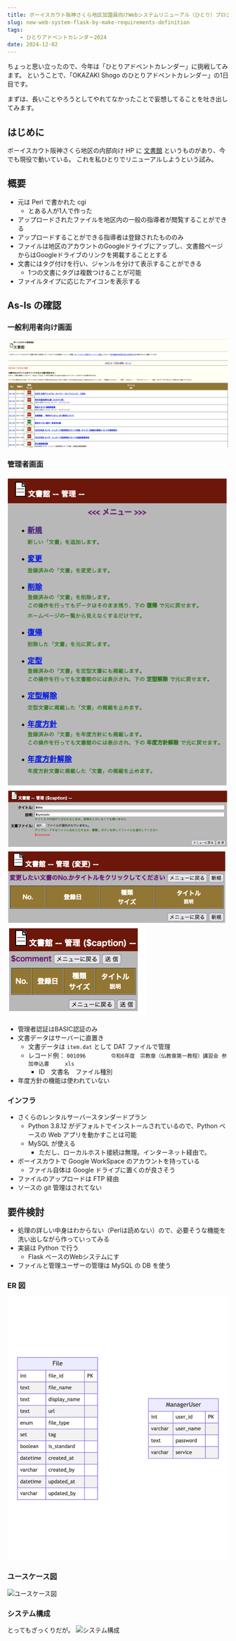 ```yaml
---
title: ボーイスカウト阪神さくら地区加盟員向けWebシステムリニューアル（ひとり）プロジェクト：要件を整理してみる
slug: new-web-system-flask-by-make-requirements-definition
tags: 
    - ひとりアドベントカレンダー2024
date: 2024-12-02
---
```


ちょっと思い立ったので、今年は「ひとりアドベントカレンダー」に挑戦してみます。
ということで、「OKAZAKI Shogo のひとりアドベントカレンダー」の1日目です。

まずは、長いことやろうとしてやれてなかったことで妄想してることを吐き出してみます。

## はじめに
ボーイスカウト阪神さくら地区の内部向け HP に [文書館](https://member.bs-hanshin-sakura.org/Document/main.cgi) というものがあり、今でも現役で動いている。
これを私ひとりでリニューアルしようという試み。

## 概要

- 元は Perl で書かれた cgi 
    - とある人が1人で作った
- アップロードされたファイルを地区内の一般の指導者が閲覧することができる
- アップロードすることができる指導者は登録されたもののみ
- ファイルは地区のアカウントのGoogleドライブにアップし、文書館ページからはGoogleドライブのリンクを掲載することとする
- 文書にはタグ付けを行い、ジャンルを分けて表示することができる
    - 1つの文書にタグは複数つけることが可能
- ファイルタイプに応じたアイコンを表示する

## As-Is の確認

### 一般利用者向け画面

![一般利用者向け画面](./001.png)

### 管理者画面

![管理者画面1](./002.png)
![管理者画面2](./003.png)
![管理者画面3](./004.png)
![管理者画面4](./005.png)

- 管理者認証はBASIC認証のみ
- 文書データはサーバーに直置き
    - 文書データは `item.dat` として DAT ファイルで管理
    - レコード例： `001096		令和6年度　宗教章（仏教章第一教程）講習会 参加申込書		xls`
        - ID　文書名　ファイル種別
- 年度方針の機能は使われていない

### インフラ

- さくらのレンタルサーバースタンダードプラン
    - Python 3.8.12 がデフォルトでインストールされているので、Python ベースの Web アプリを動かすことは可能
    - MySQL が使える
        - ただし、ローカルホスト接続は無理。インターネット経由で。
- ボーイスカウトで Google WorkSpace のアカウントを持っている
    - ファイル自体は Google ドライブに置くのが良さそう
- ファイルのアップロードは FTP 経由
- ソースの git 管理はされてない

##  要件検討

- 処理の詳しい中身はわからない（Perlは読めない）ので、必要そうな機能を洗い出しながら作っていってみる
- 実装は Python で行う
    - Flask ベースのWebシステムにす
- ファイルと管理ユーザーの管理は MySQL の DB を使う

### ER 図

![ER図](./008.png)

<!-- ```mermaid
erDiagram
File {
  int file_id PK
  text file_name
  text display_name
  text url
  enum file_type
  set tag
  boolean is_standard
  datetime created_at
  varchar created_by
  datetime updated_at
  varchar updated_by
}

ManagerUser {
  int user_id PK
  varchar user_name
  text password
  varchar service
}
``` -->

### ユースケース図

![ユースケース図](./007.png)

<!-- 
```plantuml
@startuml
left to right direction
actor 加盟員
actor 管理者
rectangle {
   加盟員 -> (文書館からダウンロードする)
   加盟員 -> (定型文書館からダウンロードする)
   管理者 -> (文書を登録する)
   管理者 -> (文書ファイル名を変更する)
   管理者 -> (文書ファイルを一覧から削除する)
   管理者 -> (一覧から消えている文書ファイルを復活させる)
   管理者 -> (文書ファイルを定型文書館にも掲載する)
   管理者 -> (文書ファイルを定型文書間から消す)  
}
@enduml
```  -->

### システム構成

とってもざっくりだが。
![システム構成](./006.png)

